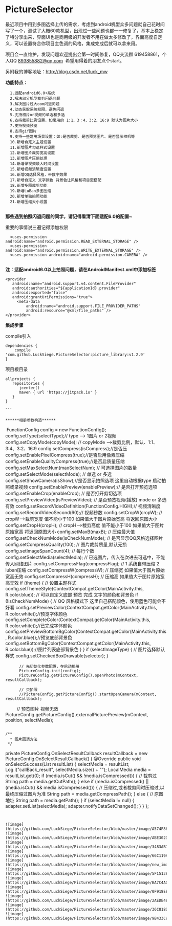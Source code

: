 # PictureSelector  
   最近项目中用到多图选择上传的需求，考虑到android机型众多问题就自己花时间写了一个，测试了大概60款机型，出现过一些问题也都一一修复了，基本上稳定了特分享出来，界面UI也是商用级的开发者不用在做太多修改了，界面高度自定义，可以设置符合你项目主色调的风格，集成完成后就可以拿来用。
  
  项目会一直维护，发现问题欢迎提出会第一时间修复，QQ交流群 619458861，个人QQ 893855882@qq.com  希望用得着的朋友点个start。 
   
  另附我的博客地址：http://blog.csdn.net/luck_mw

******功能特点：******  
```
  1.适配android6.0+系统
  2.解决部分机型裁剪闪退问题
  3.解决图片过大oom闪退问题
  4.动态获取系统权限，避免闪退
  5.支持相片or视频的单选和多选
  6.支持裁剪比例设置，如常用的 1:1、3：4、3:2、16:9 默认为图片大小
  7.支持视频预览
  8.支持gif图片
  9.支持一些常用场景设置：如:是否裁剪、是否预览图片、是否显示相机等
  10.新增自定义主题设置
  11.新增图片勾选样式设置
  12.新增图片裁剪宽高设置
  13.新增图片压缩处理
  14.新增录视频最大时间设置
  15.新增视频清晰度设置
  16.新增QQ选择风格，带数字效果
  17.新增自定义 文字颜色 背景色让风格和项目更搭配
  18.新增多图裁剪功能
  19.新增LuBan多图压缩
  20.新增单独拍照功能
  21.新增压缩大小设置
    
```

******那些遇到拍照闪退问题的同学，请记得看清下面适配6.0的配置~******

重要的事情说三遍记得添加权限

```
  <uses-permission android:name="android.permission.READ_EXTERNAL_STORAGE" />
  <uses-permission android:name="android.permission.WRITE_EXTERNAL_STORAGE" />
  <uses-permission android:name="android.permission.CAMERA" />
    
```

******注：适配android6.0以上拍照问题，请在AndroidManifest.xml中添加标签******

```
<provider
   android:name="android.support.v4.content.FileProvider"
   android:authorities="${applicationId}.provider"
   android:exported="false"
   android:grantUriPermissions="true">
     <meta-data
         android:name="android.support.FILE_PROVIDER_PATHS"
         android:resource="@xml/file_paths" />
</provider>

```

******集成步骤******

compile引入

```
dependencies {
    compile 'com.github.LuckSiege.PictureSelector:picture_library:v1.2.9'
}

```
项目根目录  

```
allprojects {
   repositories {
      jcenter()
      maven { url 'https://jitpack.io' }
   }
}

```         

******相册参数构造******

```
  FunctionConfig config = new FunctionConfig();
  config.setType(selectType);// type --> 1图片 or 2视频
  config.setCopyMode(copyMode); // copyMode -->裁剪比例，默认、1:1、3:4、3:2、16:9
  config.setCompress(isCompress);//是否压
  config.setEnablePixelCompress(true);//是否启用像素压缩
  config.setEnableQualityCompress(true);//是否启质量压缩
  config.setMaxSelectNum(maxSelectNum); // 可选择图片的数量
  config.setSelectMode(selectMode); // 单选 or 多选
  config.setShowCamera(isShow);//是否显示拍照选项 这里自动根据type 启动拍照或录视频
  config.setEnablePreview(enablePreview);// 是否打开预览选项
  config.setEnableCrop(enableCrop); // 是否打开剪切选项
  config.setPreviewVideo(isPreviewVideo); // 是否预览视频(播放) mode or 多选有效
  config.setRecordVideoDefinition(FunctionConfig.HIGH);// 视频清晰度
  config.setRecordVideoSecond(60);// 视频秒数
  config.setCropW(cropW); // cropW-->裁剪宽度 值不能小于100  如果值大于图片原始宽高 将返回原图大小
  config.setCropH(cropH); // cropH-->裁剪高度 值不能小于100 如果值大于图片原始宽高 将返回原图大小
  config.setMaxB(maxB); // 压缩最大值
  config.setCheckNumMode(isCheckNumMode); // 是否显示QQ风格选择图片
  config.setCompressQuality(100);  // 图片裁剪质量,默认无损
  config.setImageSpanCount(4); // 每行个数
  config.setSelectMedia(selectMedia); // 已选图片，传入在次进去可选中，不能传入网络图片
  config.setCompressFlag(compressFlag);  // 1 系统自带压缩 2 luban压缩
  config.setCompressW(compressW); // 压缩宽 如果值大于图片原始宽高无效
  config.setCompressH(compressH); // 压缩高 如果值大于图片原始宽高无效
  if (theme) {
      // 设置主题样式
      config.setThemeStyle(ContextCompat.getColor(MainActivity.this, R.color.blue));
      // 可以自定义底部 预览 完成 文字的颜色和背景色
      if (!isCheckNumMode) {
      // QQ 风格模式下 这里自己搭配颜色，使用蓝色可能会不好看
      config.setPreviewColor(ContextCompat.getColor(MainActivity.this, R.color.white));//预览字体颜色
      config.setCompleteColor(ContextCompat.getColor(MainActivity.this, R.color.white));//已完成字体颜色
      config.setPreviewBottomBgColor(ContextCompat.getColor(MainActivity.this, R.color.blue));//预览底部背景色
      config.setBottomBgColor(ContextCompat.getColor(MainActivity.this, R.color.blue));//图片列表底部背景色
           }
       }
       if (selectImageType) {
          // 图片选择默认样式
           config.setCheckedBoxDrawable(selector);
          }

          // 先初始化参数配置，在启动相册
          PictureConfig.init(config);
          PictureConfig.getPictureConfig().openPhoto(mContext, resultCallback);

          // 只拍照
          //PictureConfig.getPictureConfig().startOpenCamera(mContext, resultCallback);
                    
          // 预览图片 视频无效
         PictureConfig.getPictureConfig().externalPicturePreview(mContext, position, selectMedia);
```

/**
  * 图片回调方法
 */

```
  private PictureConfig.OnSelectResultCallback resultCallback = new PictureConfig.OnSelectResultCallback() {
        @Override
        public void onSelectSuccess(List<LocalMedia> resultList) {
            selectMedia = resultList;
            Log.i("callBack_result", selectMedia.size() + "");
            LocalMedia media = resultList.get(0);
            if (media.isCut() && !media.isCompressed()) {
                // 裁剪过
                String path = media.getCutPath();
            } else if (media.isCompressed() || (media.isCut() && media.isCompressed())) {
                // 压缩过,或者裁剪同时压缩过,以最终压缩过图片为准
                String path = media.getCompressPath();
            } else {
                // 原图地址
                String path = media.getPath();
            }
            if (selectMedia != null) {
                adapter.setList(selectMedia);
                adapter.notifyDataSetChanged();
            }
        }
    };
    
```

  
![image](https://github.com/LuckSiege/PictureSelector/blob/master/image/A574F86A9A9F42A77D03B0ACC9E761C9.jpg)
![image](https://github.com/LuckSiege/PictureSelector/blob/master/image/ABE302D298BD56DEC871F4464E64646F.jpg)
![image](https://github.com/LuckSiege/PictureSelector/blob/master/image/3483AB11C78AF4C6DCC408504768A138.jpg)
![image](https://github.com/LuckSiege/PictureSelector/blob/master/image/66C119A6BD918EAF9418324836C34BA6.jpg)
![image](https://github.com/LuckSiege/PictureSelector/blob/master/image/new_image.jpg)
![image](https://github.com/LuckSiege/PictureSelector/blob/master/image/5F1513BFD9490AF153E3E30840964FB1.jpg)
![image](https://github.com/LuckSiege/PictureSelector/blob/master/image/BA7C4A038613182020DA9CE0152DA5D4.jpg)
![image](https://github.com/LuckSiege/PictureSelector/blob/master/image/0F918EB15954836F59A95A3F7E0D2012.jpg)
![image](https://github.com/LuckSiege/PictureSelector/blob/master/image/2AEDE4E52CC095F5896E066C59DDDF85.jpg)
![image](https://github.com/LuckSiege/PictureSelector/blob/master/image/36C818DEDF2A5AA745CD699FBBF67E7F.jpg)
![image](https://github.com/LuckSiege/PictureSelector/blob/master/image/9B433C9C47C3FCA7BC42D6E3B6F27698.jpg)
